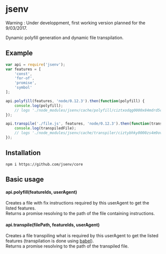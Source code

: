# jsenv

Warning : Under developpment, first working version planned for the 9/03/2017.

Dynamic polyfill generation and dynamic file transpilation.

## Example

```javascript
var api = require('jsenv');
var features = [
    'const',
    'for-of',
    'promise',
    'symbol'
];

api.polyfill(features, 'node/0.12.3').then(function(polyfill) {
    console.log(polyfill);
    // logs './node_modules/jsenv/cache/polyfill/ciztxodqg0000x84mdrd5crjz/polyfill.js'
});

api.transpile('./file.js', features, 'node/0.12.3').then(function(transpiledFile) {
    console.log(transpiledFile);
    // logs './node_modules/jsenv/cache/transpiler/ciztybhky0000zs4m9ovbujoy/file.js'
});
```

## Installation

```
npm i https://github.com/jsenv/core
```

## Basic usage

#### api.polyfill(featureIds, userAgent)

Creates a file with fix instructions required by this userAgent to get the listed features.  
Returns a promise resolving to the path of the file containing instructions.

#### api.transpile(filePath, featureIds, userAgent)

Creates a file transpiling what is required by this userAgent to get the listed features (transpilation is done using [babel](https://babeljs.io/)).  
Returns a promise resolving to the path of the transpiled file.






